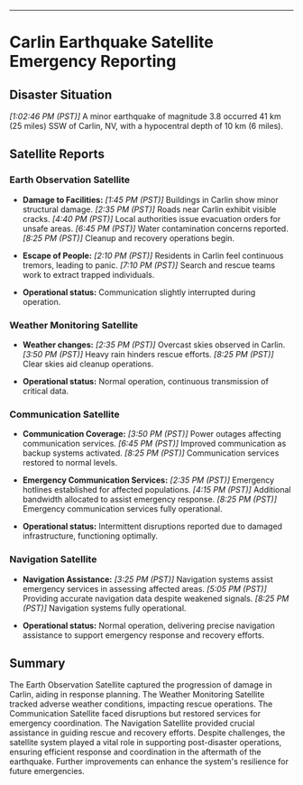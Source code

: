 ---

# Carlin Earthquake Satellite Emergency Reporting

## Disaster Situation

_[1:02:46 PM (PST)]_ A minor earthquake of magnitude 3.8 occurred 41 km (25 miles) SSW of Carlin, NV, with a hypocentral depth of 10 km (6 miles).

## Satellite Reports

### Earth Observation Satellite

- **Damage to Facilities:**
  _[1:45 PM (PST)]_ Buildings in Carlin show minor structural damage.
  _[2:35 PM (PST)]_ Roads near Carlin exhibit visible cracks.
  _[4:40 PM (PST)]_ Local authorities issue evacuation orders for unsafe areas.
  _[6:45 PM (PST)]_ Water contamination concerns reported.
  _[8:25 PM (PST)]_ Cleanup and recovery operations begin.

- **Escape of People:**
  _[2:10 PM (PST)]_ Residents in Carlin feel continuous tremors, leading to panic.
  _[7:10 PM (PST)]_ Search and rescue teams work to extract trapped individuals.

- **Operational status:**
  Communication slightly interrupted during operation.

### Weather Monitoring Satellite

- **Weather changes:**
  _[2:35 PM (PST)]_ Overcast skies observed in Carlin.
  _[3:50 PM (PST)]_ Heavy rain hinders rescue efforts.
  _[8:25 PM (PST)]_ Clear skies aid cleanup operations.

- **Operational status:**
  Normal operation, continuous transmission of critical data.

### Communication Satellite

- **Communication Coverage:**
  _[3:50 PM (PST)]_ Power outages affecting communication services.
  _[6:45 PM (PST)]_ Improved communication as backup systems activated.
  _[8:25 PM (PST)]_ Communication services restored to normal levels.

- **Emergency Communication Services:**
  _[2:35 PM (PST)]_ Emergency hotlines established for affected populations.
  _[4:15 PM (PST)]_ Additional bandwidth allocated to assist emergency response.
  _[8:25 PM (PST)]_ Emergency communication services fully operational.

- **Operational status:**
  Intermittent disruptions reported due to damaged infrastructure, functioning optimally.

### Navigation Satellite

- **Navigation Assistance:**
  _[3:25 PM (PST)]_ Navigation systems assist emergency services in assessing affected areas.
  _[5:05 PM (PST)]_ Providing accurate navigation data despite weakened signals.
  _[8:25 PM (PST)]_ Navigation systems fully operational.

- **Operational status:**
  Normal operation, delivering precise navigation assistance to support emergency response and recovery efforts.

## Summary

The Earth Observation Satellite captured the progression of damage in Carlin, aiding in response planning. The Weather Monitoring Satellite tracked adverse weather conditions, impacting rescue operations. The Communication Satellite faced disruptions but restored services for emergency coordination. The Navigation Satellite provided crucial assistance in guiding rescue and recovery efforts. Despite challenges, the satellite system played a vital role in supporting post-disaster operations, ensuring efficient response and coordination in the aftermath of the earthquake. Further improvements can enhance the system's resilience for future emergencies.
